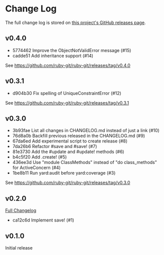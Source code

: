 <!--
# @markup markdown
# @title Change Log
-->

# Change Log

The full change log is stored on [this project's GitHub releases page](https://github.com/jcouball/active_model_persistence/releases).

## v0.4.0

* 5774462 Improve the ObjectNotValidError message (#15)
* cadde51 Add inheritance support (#14)

See https://github.com/ruby-git/ruby-git/releases/tag/v0.4.0

## v0.3.1

* d904b30 Fix spelling of UniqueConstraintError (#12)

See https://github.com/ruby-git/ruby-git/releases/tag/v0.3.1

## v0.3.0

* 3b93fae List all changes in CHANGELOG.md instead of just a link (#10)
* 76d8a0b Backfill previous released in the CHANGELOG.md (#9)
* 67da6ed Add experimental script to create release (#8)
* 7da26b6 Refactor #save and #save! (#7)
* 81e3730 Add the #update and #update! methods (#6)
* b4c5f20 Add .create! (#5)
* 436ee3d Use "module ClassMethods" instead of "do class_methods" for ActiveConcern (#4)
* 1be8b11 Run yard:audit before yard:coverage (#3)

See https://github.com/ruby-git/ruby-git/releases/tag/v0.3.0

## v0.2.0

[Full Changelog](https://github.com/jcouball/active_model_persistence/compare/v0.1.0...v0.2.0)

* ca12c6d Implement save! (#1)

## v0.1.0

Initial release
